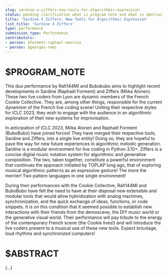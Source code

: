 ```yaml
---
slug: sardine-x-ziffers-new-tools-for-algorithmic-expression
status: pending clarification what is program note and what is abstract
title: 'Sardine X Ziffers: New Tools for Algorithmic Expression'
list_title: 'Sardine X Ziffers'
type: performance
submission_type: Performance
contributors:
- person: $forment-raphael-maurice
- person: $georges-remi
---
```


# $PROGRAM_NOTE

This duo performance by Ralt144MI and Bubobubo aims to highlight recent developments in Sardine (Raphaël Forment) and Ziffers (Miika Alonen). These two live coders from Lyon are dynamic members of the French Cookie Collective. They are, among other things, responsible for the current dynamism of the French live coding scene! Uniting their respective styles for ICLC 2023, they wish to engage with the audience in an algorithmic exploration of their new systems for improvisation.

In anticipation of ICLC 2023, Miika Alonen and Raphaël Forment (BuboBubo) have joined forces! They have merged their respective tools, Sardine and Ziffers, into a single live entity! Doing so, they are hopeful to pave the way for new future experiences in algorithmic melodic generation. Sardine is a modular environment for live coding in Python 3.10+. Ziffers is a concise digital music notation system for algorithmic and generative composition. The two, taken together, constitute a powerful environment that continues the approach initiated by TOPLAP long ago, that of exploring musical algorithmic patterns as an expressive gesture! The more the merrier! Two pattern languages in one single environment!

During their performances with the Cookie Collective, Ralt144MI and BuboBubo have felt the need to have at their disposal new extensible and modular tools that would allow hybridization with analog machines, synchronization, and the quick exchange of ideas, functions, or code snippets. It is on this condition that it seemed possible to establish new interactions with their friends from the demoscene, the DIY music world or the generative visual world. Their performance will pay tribute to the energy of the contemporary French scene (the Cookie lives!) and will introduce the live coders present to a musical use of these new tools. Expect bricolage, loud rhythms and synchronized computers!

# $ABSTRACT

(...)
